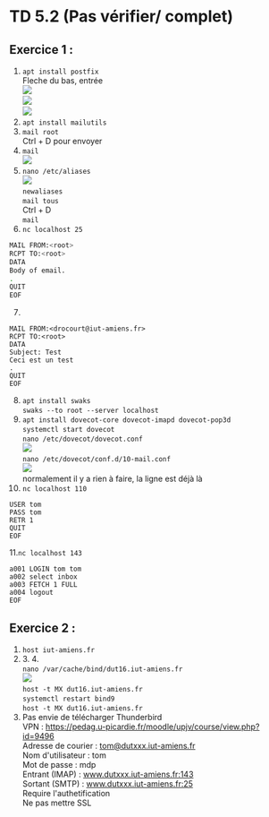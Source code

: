 # TD 5.2 (Pas vérifier/ complet)

## Exercice 1 :

1. `apt install postfix`  
Fleche du bas, entrée  
![](https://cdn.discordapp.com/attachments/948598901106151495/948599390858276944/unknown.png)  
![](https://cdn.discordapp.com/attachments/948598901106151495/948599560035500092/unknown.png)  
![](https://cdn.discordapp.com/attachments/948598901106151495/948599645997772892/unknown.png)  
2. `apt install mailutils`  
3.  `mail root`  
Ctrl + D pour envoyer  
4. `mail`  
![](https://cdn.discordapp.com/attachments/948598901106151495/948601335312425011/unknown.png)  
5. `nano /etc/aliases`  
![](https://cdn.discordapp.com/attachments/948598901106151495/948607349499756635/unknown.png)  
`newaliases`  
`mail tous`  
Ctrl + D  
`mail`  
6. `nc localhost 25`  
```bash
MAIL FROM:<root>
RCPT TO:<root>
DATA
Body of email.
.
QUIT
EOF
```  
7.
```
MAIL FROM:<drocourt@iut-amiens.fr>
RCPT TO:<root>
DATA
Subject: Test
Ceci est un test
.
QUIT
EOF
```
8. `apt install swaks`  
`swaks --to root --server localhost`  
9. `apt install dovecot-core dovecot-imapd dovecot-pop3d`  
`systemctl start dovecot`  
`nano /etc/dovecot/dovecot.conf`  
![](https://cdn.discordapp.com/attachments/948598901106151495/948610843623424010/unknown.png)  
`nano /etc/dovecot/conf.d/10-mail.conf`  
![](https://cdn.discordapp.com/attachments/948598901106151495/948611372151873637/unknown.png)  
normalement il y a rien à faire, la ligne est déjà là  
10. `nc localhost 110`  
```
USER tom
PASS tom
RETR 1
QUIT
EOF
```  
11.`nc localhost 143`  
```
a001 LOGIN tom tom
a002 select inbox
a003 FETCH 1 FULL
a004 logout
EOF
```  

## Exercice 2 :
1. `host iut-amiens.fr`  
2. ​3. ​4.​  
 `nano /var/cache/bind/dut16.iut-amiens.fr`  
![](https://cdn.discordapp.com/attachments/948598901106151495/948617833040994344/unknown.png)  
`host -t MX dut16.iut-amiens.fr`  
`systemctl restart bind9`  
`host -t MX dut16.iut-amiens.fr`  
5. Pas envie de télécharger Thunderbird  
VPN : https://pedag.u-picardie.fr/moodle/upjv/course/view.php?id=9496  
Adresse de courier : tom@dutxxx.iut-amiens.fr  
Nom d'utilisateur : tom  
Mot de passe : mdp  
Entrant (IMAP) : www.dutxxx.iut-amiens.fr:143  
Sortant (SMTP) : www.dutxxx.iut-amiens.fr:25  
Require l'authetification  
Ne pas mettre SSL  
